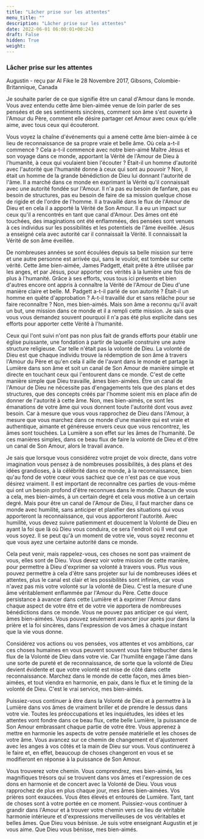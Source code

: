 ```yaml
---
title: "Lâcher prise sur les attentes"
menu_title: ""
description: "Lâcher prise sur les attentes"
date: 2022-06-01 06:00:01+00:243
draft: False
hidden: True
weight:
---
```

### Lâcher prise sur les attentes

Augustin - reçu par Al Fike le 28 Novembre 2017, Gibsons, Colombie-Britannique, Canada

Je souhaite parler de ce que signifie être un canal d'Amour dans le monde. Vous avez entendu cette âme bien-aimée venue de loin parler de ses pensées et de ses sentiments sincères, comment son âme s'est ouverte à l'Amour du Père, comment elle désire partager cet Amour avec ceux qu'elle aime, avec tous ceux qui écouteront.

Vous voyez la chaîne d'événements qui a amené cette âme bien-aimée à ce lieu de reconnaissance de sa propre vraie et belle âme. Où cela a-t-il commencé ? Cela a-t-il commencé avec notre bien-aimé Maître Jésus et son voyage dans ce monde, apportant la Vérité de l'Amour de Dieu à l'humanité, à ceux qui voulaient bien l'écouter ? Était-il un homme d'autorité avec l'autorité que l'humanité donne à ceux qui sont au pouvoir ? Non, il était un homme de la grande bénédiction de Dieu lui donnant l'autorité de l'âme. Il a marché dans ce monde en exprimant la Vérité qu'il connaissait avec une autorité fondée sur l'Amour. Il n'a pas eu besoin de fanfare, pas eu besoin de structures, pas eu besoin de faire de sa mission quelque chose de rigide et de l'ordre de l'homme. Il a travaillé dans le flux de l'Amour de Dieu et en cela il a apporté la Vérité de Son Amour. Il a eu un impact sur ceux qu'il a rencontrés en tant que canal d'Amour. Des âmes ont été touchées, des imaginations ont été enflammées, des pensées sont venues à ces individus sur les possibilités et les potentiels de l'âme éveillée. Jésus a enseigné cela avec autorité car il connaissait la Vérité. Il connaissait la Vérité de son âme éveillée.

De nombreuses années se sont écoulées depuis sa belle mission sur terre et une autre personne est arrivée qui, sans le vouloir, est tombée sur cette vérité. Cette âme bien-aimée, James Padgett, était prête à être utilisée par les anges, et par Jésus, pour apporter ces vérités à la lumière une fois de plus à l'humanité. Grâce à ses efforts, vous tous ici présents et bien d'autres encore ont appris à connaître la Vérité de l'Amour de Dieu d'une manière claire et belle. M. Padgett a-t-il parlé de son autorité ? Était-il un homme en quête d'approbation ? A-t-il travaillé dur et sans relâche pour se faire reconnaître ? Non, mes bien-aimés. Mais son âme a reconnu qu'il avait un but, une mission dans ce monde et il a rempli cette mission. Je sais que vous vous demandez souvent pourquoi il n'a pas été plus explicite dans ses efforts pour apporter cette Vérité à l'humanité.

Ceux qui l'ont suivi n'ont pas non plus fait de grands efforts pour établir une église puissante, une fondation à partir de laquelle construire une autre structure religieuse. Car telle n'était pas la volonté de Dieu. La volonté de Dieu est que chaque individu trouve la rédemption de son âme à travers l'Amour du Père et qu'en cela il aille de l'avant dans le monde et partage la Lumière dans son âme et soit un canal de Son Amour de manière simple et directe en touchant ceux qui l'entourent dans ce monde. C'est de cette manière simple que Dieu travaille, âmes bien-aimées. Être un canal de l'Amour de Dieu ne nécessite pas d'engagements tels que des plans et des structures, que des concepts créés par l'homme soient mis en place afin de donner de l'autorité à cette âme. Non, mes bien-aimés, ce sont les émanations de votre âme qui vous donnent toute l'autorité dont vous avez besoin. Car à mesure que vous vous rapprochez de Dieu dans l'Amour, à mesure que vous marchez dans ce monde d'une manière qui est vraie et authentique, aimante et généreuse envers ceux que vous rencontrez, les âmes sont touchées. La Lumière a son effet sur les âmes de l'humanité. De ces manières simples, dans ce beau flux de faire la volonté de Dieu et d'être un canal de Son Amour, alors le travail avance.

Je sais que lorsque vous considérez votre projet de voix directe, dans votre imagination vous pensez à de nombreuses possibilités, à des plans et des idées grandioses, à la célébrité dans ce monde, à la reconnaissance, bien qu'au fond de votre cœur vous sachiez que ce n'est pas ce que vous désirez vraiment. Il est important de reconnaître ces parties de vous-même qui ont un besoin profond d'être reconnues dans le monde. Chacun de vous a cela, mes bien-aimés, à un certain degré et cela vous motive à un certain degré. Mais pour être un canal de l'Amour de Dieu, il faut marcher dans ce monde avec humilité, sans anticiper et planifier des situations qui vous apporteront la reconnaissance, qui vous apporteront l'autorité. Avec humilité, vous devez suivre patiemment et doucement la Volonté de Dieu en ayant la foi que là où Dieu vous conduira, ce sera l'endroit où Il veut que vous soyez. Il se peut qu'à un moment de votre vie, vous soyez reconnu et que vous ayez une certaine autorité dans ce monde.

Cela peut venir, mais rappelez-vous, ces choses ne sont pas vraiment de vous, elles sont de Dieu. Vous devez voir votre mission de cette manière, pour permettre à Dieu d'exprimer sa volonté à travers vous. Plus vous pouvez permettre à cela d'être sans projeter sur lui de nombreuses idées et attentes, plus le canal est clair et les possibilités sont infinies, car vous n'avez pas mis votre volonté sur la volonté de Dieu. C'est la mesure d'une âme véritablement enflammée par l'Amour du Père. Cette douce persistance à avancer dans cette Lumière et à exprimer l'Amour dans chaque aspect de votre être et de votre vie apportera de nombreuses bénédictions dans ce monde. Vous ne pouvez pas anticiper ce qui vient, âmes bien-aimées. Vous pouvez seulement avancer jour après jour dans la prière et la foi sincères, dans l'expression de vos âmes à chaque instant que la vie vous donne.

Considérez vos actions ou vos pensées, vos attentes et vos ambitions, car ces choses humaines en vous peuvent souvent vous faire trébucher dans le flux de la Volonté de Dieu dans votre vie. Car l'humilité engage l'âme dans une sorte de pureté et de reconnaissance, de sorte que la volonté de Dieu devient évidente et que votre volonté est mise de côté dans cette reconnaissance. Marchez dans le monde de cette façon, mes âmes bien-aimées, et tout viendra en harmonie, en paix, dans le flux et le timing de la volonté de Dieu. C'est le vrai service, mes bien-aimés.

Puissiez-vous continuer à être dans la Volonté de Dieu et à permettre à la Lumière dans vos âmes de vraiment briller et de prendre le dessus dans votre vie. Toutes les préoccupations et les inquiétudes, les idées et les attentes vont fondre dans ce beau flux, cette belle Lumière, la puissance de Son Amour embrassant chaque partie de votre être. Vous apprenez à mettre en harmonie les aspects de votre pensée matérielle et les choses de votre âme. Vous avancez sur ce chemin de changement et d'ajustement avec les anges à vos côtés et la main de Dieu sur vous. Vous continuerez à le faire et, en effet, beaucoup de choses changeront en vous et se modifieront en réponse à la puissance de Son Amour.

Vous trouverez votre chemin. Vous comprendrez, mes bien-aimés, les magnifiques trésors qui se trouvent dans vos âmes et l'expression de ces dons en harmonie et de concert avec la Volonté de Dieu. Vous vous rapprochez de plus en plus chaque jour, mes âmes bien-aimées. Vos prières sont exaucées. Vous êtes élevés et entourés de Lumière. Tant, tant de choses sont à votre portée en ce moment. Puissiez-vous continuer à grandir dans l'Amour et à trouver votre chemin vers ce lieu de véritable harmonie intérieure et d'expressions merveilleuses de vos véritables et belles âmes. Que Dieu vous bénisse. Je suis votre enseignant Augustin et je vous aime. Que Dieu vous bénisse, mes bien-aimés.
